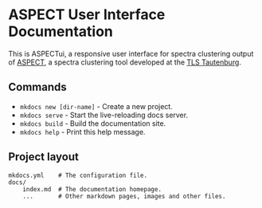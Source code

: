 # ASPECT User Interface Documentation
This is ASPECTui, a responsive user interface for spectra clustering output of [ASPECT](http://www.tls-tautenburg.de/TLS/fileadmin/forschung/meus/ASPECT/ASPECT.html), a spectra clustering tool developed at the [TLS Tautenburg](http://www.tls-tautenburg.de).

## Commands

* `mkdocs new [dir-name]` - Create a new project.
* `mkdocs serve` - Start the live-reloading docs server.
* `mkdocs build` - Build the documentation site.
* `mkdocs help` - Print this help message.

## Project layout

    mkdocs.yml    # The configuration file.
    docs/
        index.md  # The documentation homepage.
        ...       # Other markdown pages, images and other files.

